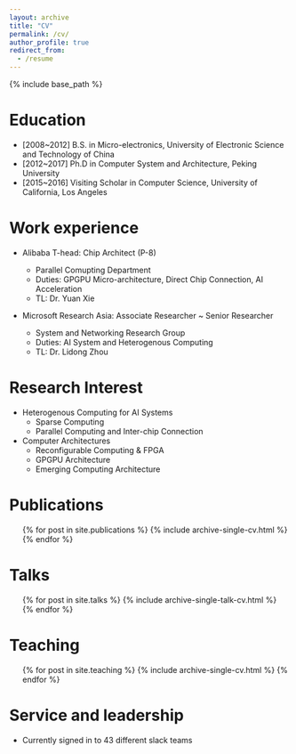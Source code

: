 ```yaml
---
layout: archive
title: "CV"
permalink: /cv/
author_profile: true
redirect_from:
  - /resume
---
```


{% include base_path %}

Education
======
* [2008~2012] B.S. in Micro-electronics, University of Electronic Science and Technology of China
* [2012~2017] Ph.D in Computer System and Architecture, Peking University
* [2015~2016] Visiting Scholar in Computer Science, University of California, Los Angeles

Work experience
======
* Alibaba T-head: Chip Architect (P-8)
  * Parallel Comupting Department
  * Duties: GPGPU Micro-architecture, Direct Chip Connection, AI Acceleration
  * TL: Dr. Yuan Xie

* Microsoft Research Asia: Associate Researcher ~ Senior Researcher
  * System and Networking Research Group
  * Duties: AI System and Heterogenous Computing
  * TL: Dr. Lidong Zhou
  
Research Interest
======
* Heterogenous Computing for AI Systems
  * Sparse Computing
  * Parallel Computing and Inter-chip Connection
* Computer Architectures
  * Reconfigurable Computing & FPGA
  * GPGPU Architecture
  * Emerging Computing Architecture

Publications
======
  <ul>{% for post in site.publications %}
    {% include archive-single-cv.html %}
  {% endfor %}</ul>
  
Talks
======
  <ul>{% for post in site.talks %}
    {% include archive-single-talk-cv.html %}
  {% endfor %}</ul>
  
Teaching
======
  <ul>{% for post in site.teaching %}
    {% include archive-single-cv.html %}
  {% endfor %}</ul>
  
Service and leadership
======
* Currently signed in to 43 different slack teams
